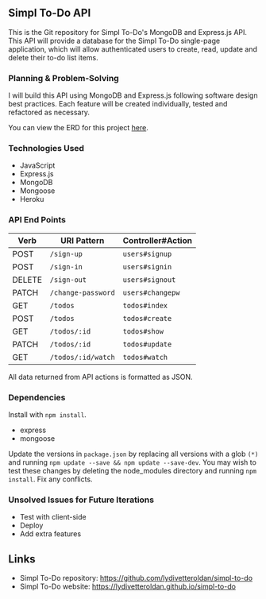 ## Simpl To-Do API
This is the Git repository for Simpl To-Do's MongoDB and Express.js API. This API will provide a database for the Simpl To-Do single-page application, which will allow authenticated users to create, read, update and delete their to-do list items.

### Planning & Problem-Solving

I will build this API using MongoDB and Express.js following software design best practices. Each feature will be created individually, tested and refactored as necessary.

You can view the ERD for this project [here](https://imgur.com/r6gCbqO).

### Technologies Used
- JavaScript
- Express.js
- MongoDB
- Mongoose
- Heroku

### API End Points
| Verb   | URI Pattern            | Controller#Action |
|--------|------------------------|-------------------|
| POST   | `/sign-up`             | `users#signup`    |
| POST   | `/sign-in`             | `users#signin`    |
| DELETE | `/sign-out`            | `users#signout`   |
| PATCH  | `/change-password`     | `users#changepw`  |
| GET    | `/todos`               | `todos#index`     |
| POST   | `/todos`               | `todos#create`    |
| GET    | `/todos/:id`           | `todos#show`      |
| PATCH  | `/todos/:id`           | `todos#update`    |
| GET    | `/todos/:id/watch`     | `todos#watch`     |

All data returned from API actions is formatted as JSON.

### Dependencies

Install with `npm install`.

- express
- mongoose

Update the versions in `package.json` by replacing all versions with a glob `(*)` and running `npm update --save && npm update --save-dev`. You may wish to test these changes by deleting the node_modules directory and running `npm install`. Fix any conflicts.

### Unsolved Issues for Future Iterations
- Test with client-side
- Deploy
- Add extra features

## Links
- Simpl To-Do repository: https://github.com/lydivetteroldan/simpl-to-do
- Simpl To-Do website: https://lydivetteroldan.github.io/simpl-to-do
